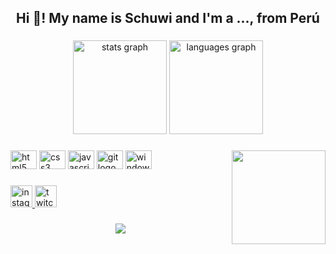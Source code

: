 <h2 align="center">Hi 👋! My name is Schuwi and I'm a ..., from Perú</h2>

###

<div align="center">
  <img src="https://github-readme-stats.vercel.app/api?hide_title=false&hide_rank=true&show_icons=true&include_all_commits=true&count_private=true&disable_animations=false&theme=dark&locale=en&hide_border=false&username=NPcSchuwiPro" height="150" alt="stats graph"  />
  <img src="https://github-readme-stats.vercel.app/api/top-langs?locale=en&hide_title=false&layout=compact&card_width=320&langs_count=5&theme=dracula&hide_border=false&username=NPcSchuwiPro" height="150" alt="languages graph"  />
</div>

###

<img align="right" height="150" src="https://c.tenor.com/zIT99Jz4TYsAAAAC/mushoku-tensei-eris-boreas-greyrat.gif"  />

###

<div align="left">
  <img src="https://cdn.jsdelivr.net/gh/devicons/devicon/icons/html5/html5-original.svg" height="30" width="42" alt="html5 logo"  />
  <img src="https://cdn.jsdelivr.net/gh/devicons/devicon/icons/css3/css3-original.svg" height="30" width="42" alt="css3 logo"  />
  <img src="https://cdn.jsdelivr.net/gh/devicons/devicon/icons/javascript/javascript-original.svg" height="30" width="42" alt="javascript logo"  />
  <img src="https://cdn.jsdelivr.net/gh/devicons/devicon/icons/git/git-original.svg" height="30" width="42" alt="git logo"  />
  <img src="https://cdn.jsdelivr.net/gh/devicons/devicon/icons/windows8/windows8-original.svg" height="30" width="42" alt="windows8 logo"  />
</div>

###

<div align="left">
  <a href="https://www.instagram.com/alvaro_sebastiian/?hl=es-la" target="_blank">
    <img src="https://img.shields.io/static/v1?message=Instagram&logo=instagram&label=&color=E4405F&logoColor=white&labelColor=&style=for-the-badge" height="35" alt="instagram logo"  />
  </a>
  <a href="https://www.twitch.tv/god_schuwi" target="_blank">
    <img src="https://img.shields.io/static/v1?message=Twitch&logo=twitch&label=&color=9146FF&logoColor=white&labelColor=&style=for-the-badge" height="35" alt="twitch logo"  />
  </a>
</div>

###

<div align="center">
  <a href="https://open.spotify.com/user/Schuwi">
    <img src="https://spotify-github-profile.vercel.app/api/view.svg?uid=5q9xziywhw4q1s5de4ub070ma&redirect=true][https://spotify-github-    profile.vercel.app/api/view.svg?uid=5q9xziywhw4q1s5de4ub070ma&cover_image=true&theme=natemoo-re&bar_color=53b14f&bar_color_cover=true"  />
  </a>
</div>

###
